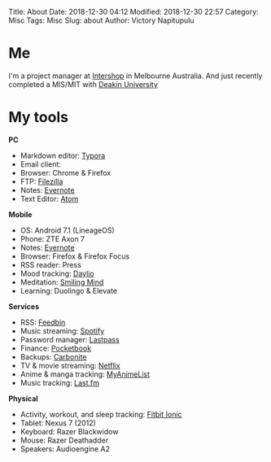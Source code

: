 Title: About
Date: 2018-12-30 04:12
Modified: 2018-12-30 22:57
Category: Misc
Tags: Misc
Slug: about
Author: Victory Napitupulu

# Me #

I'm a project manager at [Intershop](//intershop.com) in Melbourne Australia. And just recently completed a MIS/MIT with [Deakin University](//deakin.edu.au)

# My tools #
**PC**
- Markdown editor: [Typora](//typora.io)
- Email client:
- Browser: Chrome & Firefox
- FTP: [Filezilla](//filezilla-project.org)
- Notes: [Evernote](//evernote.com)
- Text Editor: [Atom](//atom.io)

**Mobile**
- OS: Android 7.1 (LineageOS)
- Phone: ZTE Axon 7
- Notes: [Evernote](//evernote.com)
- Browser: Firefox & Firefox Focus
- RSS reader: Press
- Mood tracking: [Daylio](//daylio.webflow.io)
- Meditation: [Smiling Mind](//smilingmind.com.au)
- Learning: Duolingo & Elevate

**Services**
- RSS: [Feedbin](//feedbin.com)
- Music streaming: [Spotify](//spotify.com)
- Password manager: [Lastpass](//lastpass.com)
- Finance: [Pocketbook](//getpocketbook.com)
- Backups: [Carbonite](//carbonite.com)
- TV & movie streaming: [Netflix](//netflix.com)
- Anime & manga tracking: [MyAnimeList](//myanimelist.net)
- Music tracking: [Last.fm](//last.fm)

 **Physical**
- Activity, workout, and sleep tracking: [Fitbit Ionic](//fitbit.com/au/ionic)
- Tablet: Nexus 7 (2012)
- Keyboard: Razer Blackwidow
- Mouse: Razer Deathadder
- Speakers: Audioengine A2
